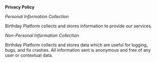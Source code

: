 **Privacy Policy**

_Personal Information Collection_

Birthday Platform collects and stores information to provide our services.

_Non-Personal Information Collection_

Birthday Platform collects and stores data which are useful for logging, bugs, and fix crashes. All information sent is anonymous and free of any user or contextual data.
